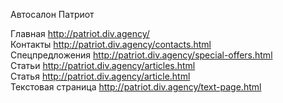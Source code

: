 Автосалон Патриот

Главная http://patriot.div.agency/<br>
Контакты http://patriot.div.agency/contacts.html<br>
Спецпредложения http://patriot.div.agency/special-offers.html<br>
Статьи http://patriot.div.agency/articles.html<br>
Статья http://patriot.div.agency/article.html<br>
Текстовая страница http://patriot.div.agency/text-page.html<br>
